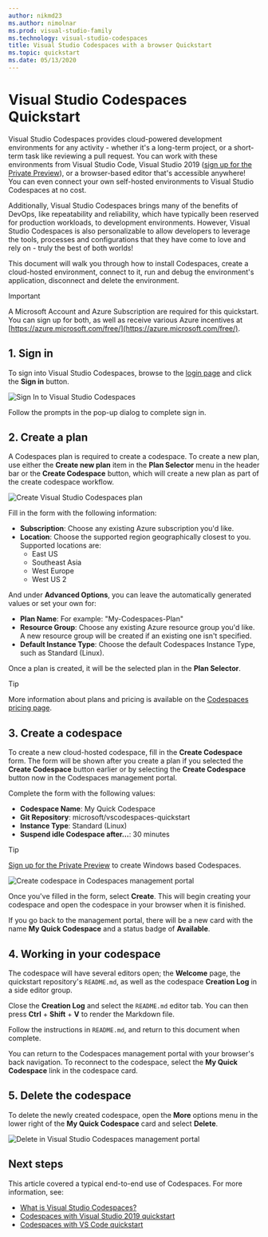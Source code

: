 ```yaml
---
author: nikmd23
ms.author: nimolnar
ms.prod: visual-studio-family
ms.technology: visual-studio-codespaces
title: Visual Studio Codespaces with a browser Quickstart
ms.topic: quickstart
ms.date: 05/13/2020
---
```


# Visual Studio Codespaces Quickstart

Visual Studio Codespaces provides cloud-powered development environments for any activity - whether it's a long-term project, or a short-term task like reviewing a pull request. You can work with these environments from Visual Studio Code, Visual Studio 2019 ([sign up for the Private Preview](https://aka.ms/vsfutures-signup)), or a browser-based editor that's accessible anywhere! You can even connect your own self-hosted environments to Visual Studio Codespaces at no cost.

Additionally, Visual Studio Codespaces brings many of the benefits of DevOps, like repeatability and reliability, which have typically been reserved for production workloads, to development environments. However, Visual Studio Codespaces is also personalizable to allow developers to leverage the tools, processes and configurations that they have come to love and rely on - truly the best of both worlds!

This document will walk you through how to install Codespaces, create a cloud-hosted environment, connect to it, run and debug the environment's application, disconnect and delete the environment.

> [!IMPORTANT]
> A Microsoft Account and Azure Subscription are required for this quickstart. You can sign up for both, as well as receive various Azure incentives at [https://azure.microsoft.com/free/](https://azure.microsoft.com/free/).

## 1. Sign in

To sign into Visual Studio Codespaces, browse to the [login page](https://online.visualstudio.com/login) and click the **Sign in** button.

![Sign In to Visual Studio Codespaces](../images/sign-in-vso-01.png)

Follow the prompts in the pop-up dialog to complete sign in.

## 2. Create a plan

A Codespaces plan is required to create a codespace. To create a new plan, use either the **Create new plan** item in the **Plan Selector** menu in the header bar or the **Create Codespace** button, which will create a new plan as part of the create codespace workflow.

![Create Visual Studio Codespaces plan](../images/create-plan-vso-01.png)

Fill in the form with the following information:

- **Subscription**: Choose any existing Azure subscription you'd like.
- **Location**: Choose the supported region geographically closest to you. Supported locations are:
  - East US
  - Southeast Asia
  - West Europe
  - West US 2

And under **Advanced Options**, you can leave the automatically generated values or set your own for:

- **Plan Name**: For example: "My-Codespaces-Plan"
- **Resource Group**: Choose any existing Azure resource group you'd like. A new resource group will be created if an existing one isn't specified.
- **Default Instance Type**: Choose the default Codespaces Instance Type, such as Standard (Linux).

Once a plan is created, it will be the selected plan in the **Plan Selector**.

> [!TIP]
> More information about plans and pricing is available on the [Codespaces pricing page](https://aka.ms/vso-pricing).

## 3. Create a codespace

To create a new cloud-hosted codespace, fill in the **Create Codespace** form. The form will be shown after you create a plan if you selected the **Create Codespace** button earlier or by selecting the **Create Codespace** button now in the Codespaces management portal.

Complete the form with the following values:

- **Codespace Name**: My Quick Codespace
- **Git Repository**: microsoft/vscodespaces-quickstart
- **Instance Type**: Standard (Linux)
- **Suspend idle Codespace after...**: 30 minutes

> [!TIP]
> [Sign up for the Private Preview](https://aka.ms/vsfutures-signup) to create Windows based Codespaces.

![Create codespace in Codespaces management portal](../images/create-quickstart-vso-02.png)

Once you've filled in the form, select **Create**. This will begin creating your codespace and open the codespace in your browser when it is finished.

If you go back to the management portal, there will be a new card with the name **My Quick Codespace** and a status badge of **Available**.

## 4. Working in your codespace

The codespace will have several editors open; the **Welcome** page, the quickstart repository's `README.md`, as well as the codespace **Creation Log** in a side editor group.

Close the **Creation Log** and select the `README.md` editor tab. You can then press **Ctrl** + **Shift** + **V** to render the Markdown file.

Follow the instructions in `README.md`, and return to this document when complete.

You can return to the Codespaces management portal with your browser's back navigation. To reconnect to the codespace, select the **My Quick Codespace** link in the codespace card.

## 5. Delete the codespace

To delete the newly created codespace, open the **More** options menu in the lower right of the **My Quick Codespace** card and select **Delete**.

![Delete in Visual Studio Codespaces management portal](../images/delete-env-vso-01.png)

## Next steps

This article covered a typical end-to-end use of Codespaces. For more information, see:

- [What is Visual Studio Codespaces?](../overview/what-is-vsonline.md)
- [Codespaces with Visual Studio 2019 quickstart](../quickstarts/vs.md)
- [Codespaces with VS Code quickstart](../quickstarts/vscode.md)
